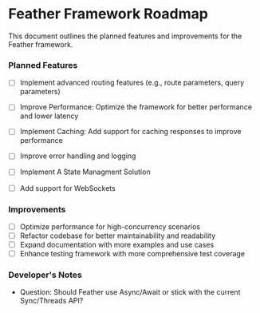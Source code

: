 # Feather Framework Roadmap

This document outlines the planned features and improvements for the Feather framework.

### Planned Features
- [ ] Implement advanced routing features (e.g., route parameters, query parameters)
- [ ] Improve Performance: Optimize the framework for better performance and lower latency
- [ ] Implement Caching: Add support for caching responses to improve performance
- [ ] Improve error handling and logging
- [ ] Implement A State Managment Solution
- [ ] Add support for WebSockets


### Improvements
- [ ] Optimize performance for high-concurrency scenarios
- [ ] Refactor codebase for better maintainability and readability
- [ ] Expand documentation with more examples and use cases
- [ ] Enhance testing framework with more comprehensive test coverage

### Developer's Notes
- Question: Should Feather use Async/Await or stick with the current Sync/Threads API?

